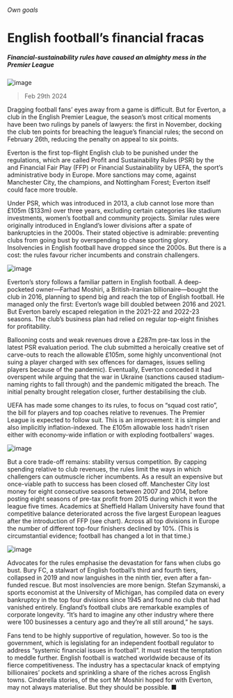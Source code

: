 ###### Own goals
# English football’s financial fracas 
##### Financial-sustainability rules have caused an almighty mess in the Premier League 
![image](images/20240302_BRP002.jpg) 
> Feb 29th 2024 
Dragging football fans’ eyes away from a game is difficult. But for Everton, a club in the English Premier League, the season’s most critical moments have been two rulings by panels of lawyers: the first in November, docking the club ten points for breaching the league’s financial rules; the second on February 26th, reducing the penalty on appeal to six points.
Everton is the first top-flight English club to be punished under the regulations, which are called Profit and Sustainability Rules (PSR) by the  and Financial Fair Play (FFP) or Financial Sustainability by UEFA, the sport’s administrative body in Europe. More sanctions may come, against Manchester City, the champions, and Nottingham Forest; Everton itself could face more trouble. 
Under PSR, which was introduced in 2013, a club cannot lose more than £105m ($133m) over three years, excluding certain categories like stadium investments, women’s football and community projects. Similar rules were originally introduced in England’s lower divisions after a spate of bankruptcies in the 2000s. Their stated objective is admirable: preventing clubs from going bust by overspending to chase sporting glory. Insolvencies in English football have dropped since the 2000s. But there is a cost: the rules favour richer incumbents and constrain challengers.
![image](images/20240302_BRC603.png) 

Everton’s story follows a familiar pattern in English football. A deep-pocketed owner—Farhad Moshiri, a British-Iranian billionaire—bought the club in 2016, planning to spend big and reach the top of English football. He managed only the first: Everton’s wage bill doubled between 2016 and 2021. But Everton barely escaped relegation in the 2021-22 and 2022-23 seasons. The club’s business plan had relied on regular top-eight finishes for profitability.
Ballooning costs and weak revenues drove a £287m pre-tax loss in the latest PSR evaluation period. The club submitted a heroically creative set of carve-outs to reach the allowable £105m, some highly unconventional (not suing a player charged with sex offences for damages, issues selling players because of the pandemic). Eventually, Everton conceded it had overspent while arguing that the war in Ukraine (sanctions caused stadium-naming rights to fall through) and the pandemic mitigated the breach. The initial penalty brought relegation closer, further destabilising the club. 
UEFA has made some changes to its rules, to focus on “squad cost ratio”, the bill for players and top coaches relative to revenues. The Premier League is expected to follow suit. This is an improvement: it is simpler and also implicitly inflation-indexed. The £105m allowable loss hadn’t risen either with economy-wide inflation or with exploding footballers’ wages.
![image](images/20240302_BRC600.png) 

But a core trade-off remains: stability versus competition. By capping spending relative to club revenues, the rules limit the ways in which challengers can outmuscle richer incumbents. As a result an expensive but once-viable path to success has been closed off. Manchester City lost money for eight consecutive seasons between 2007 and 2014, before posting eight seasons of pre-tax profit from 2015 during which it won the league five times. Academics at Sheffield Hallam University have found that competitive balance deteriorated across the five largest European leagues after the introduction of FFP (see chart). Across all top divisions in Europe the number of different top-four finishers declined by 10%. (This is circumstantial evidence; football has changed a lot in that time.)
![image](images/20240302_BRC630.png) 

Advocates for the rules emphasise the devastation for fans when clubs go bust. Bury FC, a stalwart of English football’s third and fourth tiers, collapsed in 2019 and now languishes in the ninth tier, even after a fan-funded rescue. But most insolvencies are more benign. Stefan Szymanski, a sports economist at the University of Michigan, has compiled data on every bankruptcy in the top four divisions since 1945 and found no club that had vanished entirely. England’s football clubs are remarkable examples of corporate longevity. “It’s hard to imagine any other industry where there were 100 businesses a century ago and they’re all still around,” he says.
Fans tend to be highly supportive of regulation, however. So too is the government, which is legislating for an independent football regulator to address “systemic financial issues in football”. It must resist the temptation to meddle further. English football is watched worldwide because of its fierce competitiveness. The industry has a spectacular knack of emptying billionaires’ pockets and sprinkling a share of the riches across English towns. Cinderella stories, of the sort Mr Moshiri hoped for with Everton, may not always materialise. But they should be possible. ■

